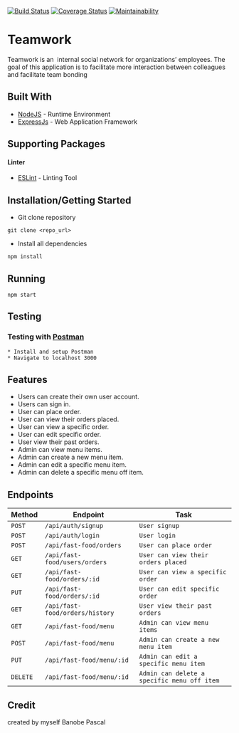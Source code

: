
[![Build Status](https://travis-ci.org/banobepascal/teamwork.svg?branch=develop)](https://travis-ci.org/banobepascal/teamwork)
[![Coverage Status](https://coveralls.io/repos/github/banobepascal/teamwork/badge.svg)](https://coveralls.io/github/banobepascal/teamwork)
[![Maintainability](https://api.codeclimate.com/v1/badges/86ae0e9e83da59c9f077/maintainability)](https://codeclimate.com/github/banobepascal/teamwork/maintainability)


# Teamwork
Teamwork is an ​ internal social network for organizations’ employees. The goal of this
application is to facilitate more interaction between colleagues and facilitate team bonding

## Built With

* [NodeJS](https://nodejs.org/) - Runtime Environment
* [ExpressJs](https://expressjs.com/) - Web Application Framework


## Supporting Packages
#### Linter

* [ESLint](https://eslint.org/) - Linting Tool

## Installation/Getting Started
* Git clone repository
``` 
git clone <repo_url>
```

* Install all dependencies
```
npm install
```
## Running
```
npm start
```

## Testing

### Testing with [Postman](www.postman.com)
```
* Install and setup Postman 
* Navigate to localhost 3000 
```

## Features
* Users can create their own user account.
* Users can sign in.
* User can place order.
* User can view their orders placed.
* User can view a specific order.
* User can edit specific order.
* User view their past orders.
* Admin can view menu items.
* Admin can create a new menu item.
* Admin can edit a specific menu item.
* Admin can delete a specific menu off item.

## Endpoints
|  Method  |  Endpoint  |  Task  |
|  --- |  --- |  ---  |
|  `POST`  |  `/api/auth/signup`  |  `User signup`  |
|  `POST`  |  `/api/auth/login`  |  `User login`  |
|  `POST`  |  `/api/fast-food/orders`  |  `User can place order`  |
|  `GET`  |  `/api/fast-food/users/orders`  |  `User can view their orders placed` |
|  `GET`  |  `/api/fast-food/orders/:id`  |  `User can view a specific order`  |
|  `PUT`  |  `/api/fast-food/orders/:id`  |  `User can edit specific order`  |
|  `GET`  |  `/api/fast-food/orders/history`  |  `User view their past orders`  |
|  `GET`  |  `/api/fast-food/menu`  |  `Admin can view menu items`  |
|  `POST`  |  `/api/fast-food/menu`  |  `Admin can create a new menu item`  |
|  `PUT`  |  `/api/fast-food/menu/:id`  |  `Admin can edit a specific menu item`  |
|  `DELETE`  |  `/api/fast-food/menu/:id`  |  `Admin can delete a specific menu off item`  |

## Credit
created by myself Banobe Pascal


